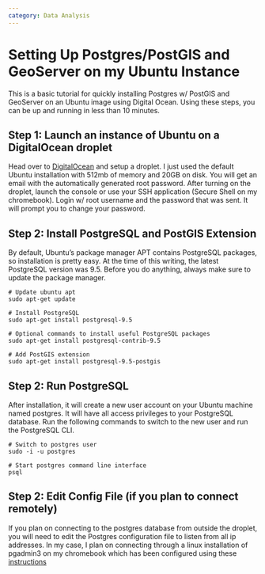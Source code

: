 ```yaml
---
category: Data Analysis
---
```

# Setting Up Postgres/PostGIS and GeoServer on my Ubuntu Instance
This is a basic tutorial for quickly installing Postgres w/ PostGIS and GeoServer on an Ubuntu image using Digital Ocean. Using these steps, you can be up and running in less than 10 minutes.

## Step 1: Launch an instance of Ubuntu on a DigitalOcean droplet
Head over to [DigitalOcean](https://www.digitalocean.com/) and setup a droplet. I just used the default Ubuntu installation with 512mb of memory and 20GB on disk. You will get an email with the automatically generated root password. After turning on the droplet, launch the console or use your SSH application (Secure Shell on my chromebook). Login w/ root username and the password that was sent. It will prompt you to change your password.

## Step 2: Install PostgreSQL and PostGIS Extension
By default, Ubuntu’s package manager APT contains PostgreSQL packages, so installation is pretty easy. At the time of this writing, the latest PostgreSQL version was 9.5. Before you do anything, always make sure to update the package manager.
```
# Update ubuntu apt
sudo apt-get update

# Install PostgreSQL
sudo apt-get install postgresql-9.5

# Optional commands to install useful PostgreSQL packages
sudo apt-get install postgresql-contrib-9.5

# Add PostGIS extension
sudo apt-get install postgresql-9.5-postgis
```

## Step 2: Run PostgreSQL
After installation, it will create a new user account on your Ubuntu machine named postgres. It will have all access privileges to your PostgreSQL database. Run the following commands to switch to the new user and run the PostgreSQL CLI.
```
# Switch to postgres user
sudo -i -u postgres

# Start postgres command line interface
psql
```
## Step 2: Edit Config File (if you plan to connect remotely)
If you plan on connecting to the postgres database from outside the droplet, you will need to edit the Postgres configuration file to listen from all ip addresses. In my case, I plan on connecting through a linux installation of pgadmin3 on my chromebook which has been configured using these [instructions](https://black-tea.github.io/data%20analysis/2017/01/14/Chromebook-Setup!.html)

